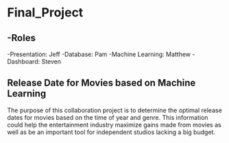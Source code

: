 # Final_Project
## -Roles
  -Presentation: Jeff
  -Database: Pam
  -Machine Learning: Matthew
  -Dashboard: Steven

## Release Date for Movies based on Machine Learning
The purpose of this collaboration project is to determine the optimal release dates for movies based on the time of year and genre.
This information could help the entertainment industry maximize gains made from movies as well as be an important tool for independent studios lacking a big budget.

